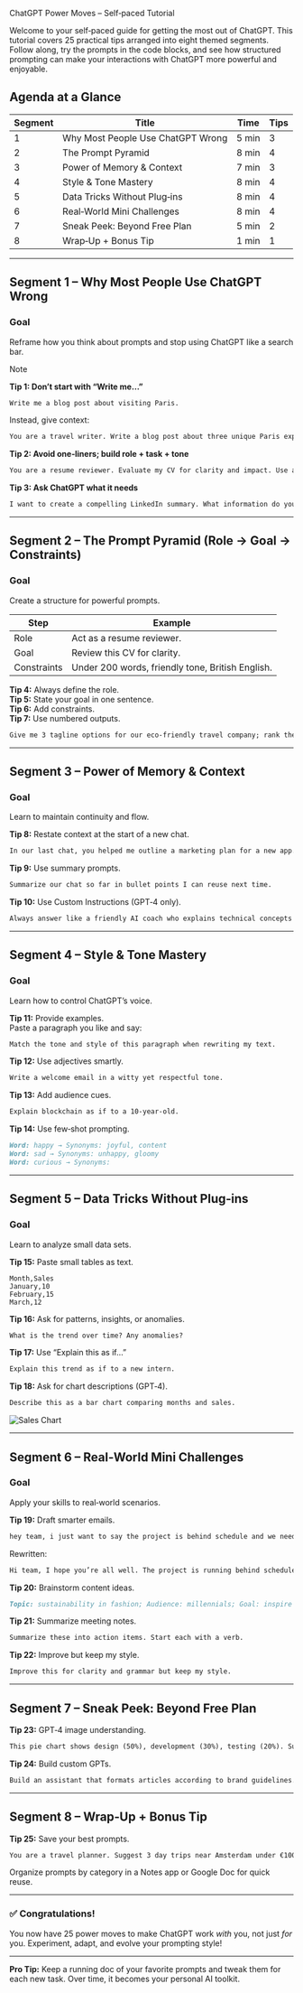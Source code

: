 ChatGPT Power Moves – Self‑paced Tutorial

Welcome to your self‑paced guide for getting the most out of ChatGPT. This tutorial covers 25 practical tips arranged into eight themed segments. Follow along, try the prompts in the code blocks, and see how structured prompting can make your interactions with ChatGPT more powerful and enjoyable.

## Agenda at a Glance

| Segment | Title                             | Time  | Tips |
| ------- | --------------------------------- | ----- | ---- |
| 1       | Why Most People Use ChatGPT Wrong | 5 min | 3    |
| 2       | The Prompt Pyramid                | 8 min | 4    |
| 3       | Power of Memory & Context         | 7 min | 3    |
| 4       | Style & Tone Mastery              | 8 min | 4    |
| 5       | Data Tricks Without Plug‑ins      | 8 min | 4    |
| 6       | Real‑World Mini Challenges        | 8 min | 4    |
| 7       | Sneak Peek: Beyond Free Plan      | 5 min | 2    |
| 8       | Wrap‑Up + Bonus Tip               | 1 min | 1    |

---

## Segment 1 – Why Most People Use ChatGPT Wrong

### Goal

Reframe how you think about prompts and stop using ChatGPT like a search bar.

> [!NOTE]
> **Tip 1: Don’t start with “Write me…”**
> 
> ```markdown
> Write me a blog post about visiting Paris.
> ```
> 
> Instead, give context:
> 
> ```markdown
> You are a travel writer. Write a blog post about three unique Paris experiences for first‑time visitors.
> ```

**Tip 2: Avoid one‑liners; build role + task + tone**

```markdown
You are a resume reviewer. Evaluate my CV for clarity and impact. Use a friendly and encouraging tone.
```

**Tip 3: Ask ChatGPT what it needs**

```markdown
I want to create a compelling LinkedIn summary. What information do you need from me to help?
```

---

## Segment 2 – The Prompt Pyramid (Role → Goal → Constraints)

### Goal

Create a structure for powerful prompts.

|Step|Example|
|---|---|
|Role|Act as a resume reviewer.|
|Goal|Review this CV for clarity.|
|Constraints|Under 200 words, friendly tone, British English.|

**Tip 4:** Always define the role.  
**Tip 5:** State your goal in one sentence.  
**Tip 6:** Add constraints.  
**Tip 7:** Use numbered outputs.

```markdown
Give me 3 tagline options for our eco‑friendly travel company; rank them by clarity.
```

---

## Segment 3 – Power of Memory & Context

### Goal

Learn to maintain continuity and flow.

**Tip 8:** Restate context at the start of a new chat.

```markdown
In our last chat, you helped me outline a marketing plan for a new app. Let’s continue from there.
```

**Tip 9:** Use summary prompts.

```markdown
Summarize our chat so far in bullet points I can reuse next time.
```

**Tip 10:** Use Custom Instructions (GPT‑4 only).

```markdown
Always answer like a friendly AI coach who explains technical concepts clearly.
```

---

## Segment 4 – Style & Tone Mastery

### Goal

Learn how to control ChatGPT’s voice.

**Tip 11:** Provide examples.  
Paste a paragraph you like and say:

```markdown
Match the tone and style of this paragraph when rewriting my text.
```

**Tip 12:** Use adjectives smartly.

```markdown
Write a welcome email in a witty yet respectful tone.
```

**Tip 13:** Add audience cues.

```markdown
Explain blockchain as if to a 10‑year‑old.
```

**Tip 14:** Use few‑shot prompting.

```markdown
Word: happy → Synonyms: joyful, content
Word: sad → Synonyms: unhappy, gloomy
Word: curious → Synonyms:
```

---

## Segment 5 – Data Tricks Without Plug‑ins

### Goal

Learn to analyze small data sets.

**Tip 15:** Paste small tables as text.

```
Month,Sales
January,10
February,15
March,12
```

**Tip 16:** Ask for patterns, insights, or anomalies.

```markdown
What is the trend over time? Any anomalies?
```

**Tip 17:** Use “Explain this as if…”

```markdown
Explain this trend as if to a new intern.
```

**Tip 18:** Ask for chart descriptions (GPT‑4).

```markdown
Describe this as a bar chart comparing months and sales.
```

![Sales Chart](https://chatgpt.com/g/g-p-68fd2594d8c88191b51f6b4ae971aa7f-guruji/c/file-Ks173nUiQogw5vQAm6oMsD)

---

## Segment 6 – Real‑World Mini Challenges

### Goal

Apply your skills to real‑world scenarios.

**Tip 19:** Draft smarter emails.

```markdown
hey team, i just want to say the project is behind schedule and we need to hurry or we'll be in trouble
```

Rewritten:

```markdown
Hi team, I hope you’re all well. The project is running behind schedule. Could we prioritise critical tasks to get back on track? Thanks!
```

**Tip 20:** Brainstorm content ideas.

```markdown
Topic: sustainability in fashion; Audience: millennials; Goal: inspire blog posts.
```

**Tip 21:** Summarize meeting notes.

```markdown
Summarize these into action items. Start each with a verb.
```

**Tip 22:** Improve but keep my style.

```markdown
Improve this for clarity and grammar but keep my style.
```

---

## Segment 7 – Sneak Peek: Beyond Free Plan

**Tip 23:** GPT‑4 image understanding.

```markdown
This pie chart shows design (50%), development (30%), testing (20%). Summarize the main insight.
```

**Tip 24:** Build custom GPTs.

```markdown
Build an assistant that formats articles according to brand guidelines.
```

---

## Segment 8 – Wrap‑Up + Bonus Tip

**Tip 25:** Save your best prompts.

```markdown
You are a travel planner. Suggest 3 day trips near Amsterdam under €100.
```

Organize prompts by category in a Notes app or Google Doc for quick reuse.

---

### ✅ Congratulations!

You now have 25 power moves to make ChatGPT work _with_ you, not just _for_ you. Experiment, adapt, and evolve your prompting style!

---

**Pro Tip:** Keep a running doc of your favorite prompts and tweak them for each new task. Over time, it becomes your personal AI toolkit.